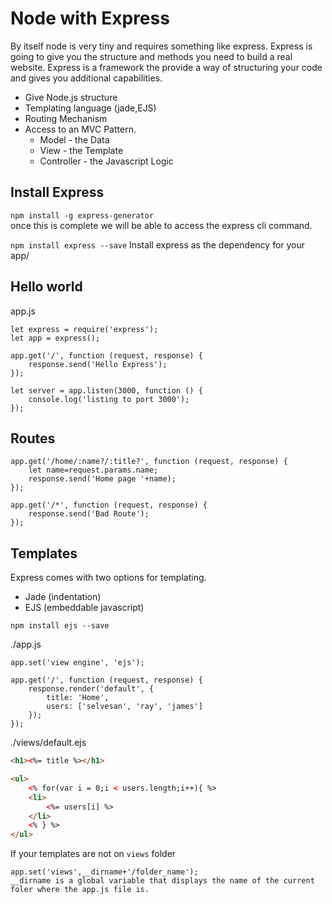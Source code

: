 # Node with Express

By itself node is very tiny and requires something like express.
Express is going to give you the structure and methods you need to build a real website.
Express is a framework the provide a way of structuring your code and gives you additional capabilities.

* Give Node.js structure
* Templating language (jade,EJS)
* Routing Mechanism
* Access to an MVC Pattern.
    * Model - the Data
    * View  - the Template
    * Controller - the Javascript Logic 
    
    
## Install Express
`npm install -g express-generator`  
once this is complete we will be able to access the express cli command.
  
  
`npm install express --save` Install express as the dependency for your app/


## Hello world
app.js
```nodejs
let express = require('express');
let app = express();

app.get('/', function (request, response) {
    response.send('Hello Express');
});

let server = app.listen(3000, function () {
    console.log('listing to port 3000');
});
```

## Routes
```nodejs
app.get('/home/:name?/:title?', function (request, response) {
    let name=request.params.name;
    response.send('Home page '+name);
});

app.get('/*', function (request, response) {
    response.send('Bad Route');
});

```

## Templates
Express comes with two options for templating.
* Jade (indentation)
* EJS (embeddable javascript)

`npm install ejs --save`  

./app.js
```node js
app.set('view engine', 'ejs');

app.get('/', function (request, response) {
    response.render('default', {
        title: 'Home',
        users: ['selvesan', 'ray', 'james']
    });
});

```
./views/default.ejs
```html
<h1><%= title %></h1>

<ul>
    <% for(var i = 0;i < users.length;i++){ %>
    <li>
        <%= users[i] %>
    </li>
    <% } %>
</ul>

```


If your templates are not on `views` folder
```
app.set('views',__dirname+'/folder_name');
__dirname is a global variable that displays the name of the current foler where the app.js file is.
```
